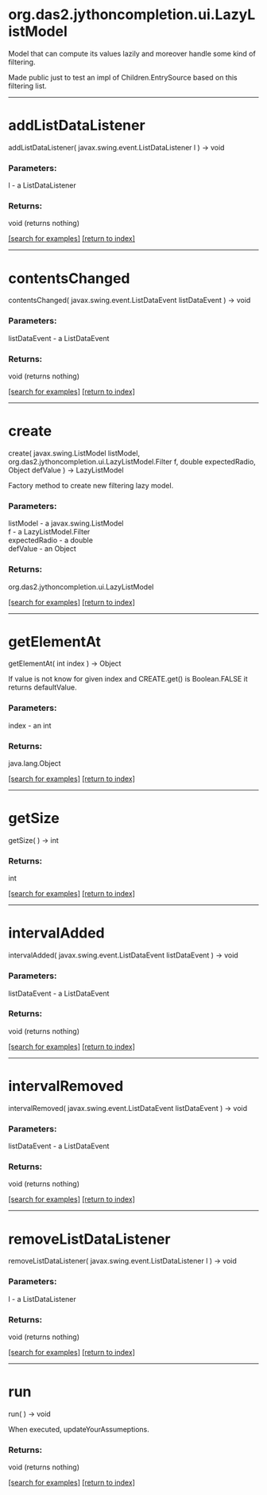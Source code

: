 # org.das2.jythoncompletion.ui.LazyListModel

Model that can compute its values lazily and moreover handle some
 kind of filtering.

 Made public just to test an impl of Children.EntrySource based on this
 filtering list.

***
<a name="addListDataListener"></a>
# addListDataListener
addListDataListener( javax.swing.event.ListDataListener l ) &rarr; void



### Parameters:
l - a ListDataListener

### Returns:
void (returns nothing)


<a href="https://github.com/autoplot/dev/search?q=addListDataListener&unscoped_q=addListDataListener">[search for examples]</a>
<a href="https://github.com/autoplot/documentation/blob/master/javadoc/index-all.md">[return to index]</a>

***
<a name="contentsChanged"></a>
# contentsChanged
contentsChanged( javax.swing.event.ListDataEvent listDataEvent ) &rarr; void



### Parameters:
listDataEvent - a ListDataEvent

### Returns:
void (returns nothing)


<a href="https://github.com/autoplot/dev/search?q=contentsChanged&unscoped_q=contentsChanged">[search for examples]</a>
<a href="https://github.com/autoplot/documentation/blob/master/javadoc/index-all.md">[return to index]</a>

***
<a name="create"></a>
# create
create( javax.swing.ListModel listModel, org.das2.jythoncompletion.ui.LazyListModel.Filter f, double expectedRadio, Object defValue ) &rarr; LazyListModel

Factory method to create new filtering lazy model.

### Parameters:
listModel - a javax.swing.ListModel
<br>f - a LazyListModel.Filter
<br>expectedRadio - a double
<br>defValue - an Object

### Returns:
org.das2.jythoncompletion.ui.LazyListModel


<a href="https://github.com/autoplot/dev/search?q=create&unscoped_q=create">[search for examples]</a>
<a href="https://github.com/autoplot/documentation/blob/master/javadoc/index-all.md">[return to index]</a>

***
<a name="getElementAt"></a>
# getElementAt
getElementAt( int index ) &rarr; Object

If value is not know for given index and CREATE.get() is Boolean.FALSE it returns defaultValue.

### Parameters:
index - an int

### Returns:
java.lang.Object


<a href="https://github.com/autoplot/dev/search?q=getElementAt&unscoped_q=getElementAt">[search for examples]</a>
<a href="https://github.com/autoplot/documentation/blob/master/javadoc/index-all.md">[return to index]</a>

***
<a name="getSize"></a>
# getSize
getSize(  ) &rarr; int



### Returns:
int


<a href="https://github.com/autoplot/dev/search?q=getSize&unscoped_q=getSize">[search for examples]</a>
<a href="https://github.com/autoplot/documentation/blob/master/javadoc/index-all.md">[return to index]</a>

***
<a name="intervalAdded"></a>
# intervalAdded
intervalAdded( javax.swing.event.ListDataEvent listDataEvent ) &rarr; void



### Parameters:
listDataEvent - a ListDataEvent

### Returns:
void (returns nothing)


<a href="https://github.com/autoplot/dev/search?q=intervalAdded&unscoped_q=intervalAdded">[search for examples]</a>
<a href="https://github.com/autoplot/documentation/blob/master/javadoc/index-all.md">[return to index]</a>

***
<a name="intervalRemoved"></a>
# intervalRemoved
intervalRemoved( javax.swing.event.ListDataEvent listDataEvent ) &rarr; void



### Parameters:
listDataEvent - a ListDataEvent

### Returns:
void (returns nothing)


<a href="https://github.com/autoplot/dev/search?q=intervalRemoved&unscoped_q=intervalRemoved">[search for examples]</a>
<a href="https://github.com/autoplot/documentation/blob/master/javadoc/index-all.md">[return to index]</a>

***
<a name="removeListDataListener"></a>
# removeListDataListener
removeListDataListener( javax.swing.event.ListDataListener l ) &rarr; void



### Parameters:
l - a ListDataListener

### Returns:
void (returns nothing)


<a href="https://github.com/autoplot/dev/search?q=removeListDataListener&unscoped_q=removeListDataListener">[search for examples]</a>
<a href="https://github.com/autoplot/documentation/blob/master/javadoc/index-all.md">[return to index]</a>

***
<a name="run"></a>
# run
run(  ) &rarr; void

When executed, updateYourAssumeptions.

### Returns:
void (returns nothing)


<a href="https://github.com/autoplot/dev/search?q=run&unscoped_q=run">[search for examples]</a>
<a href="https://github.com/autoplot/documentation/blob/master/javadoc/index-all.md">[return to index]</a>

